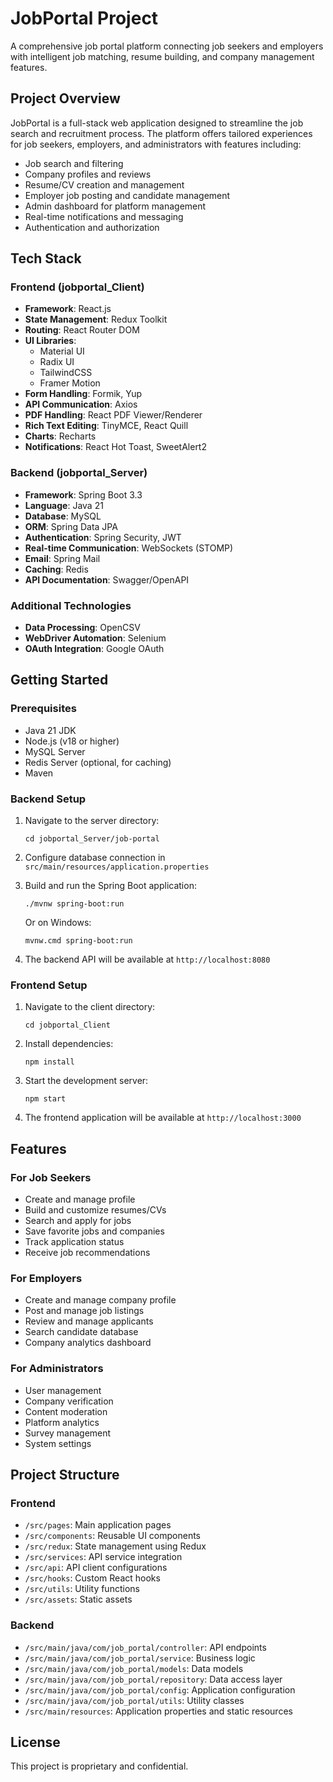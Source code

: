 # JobPortal Project

A comprehensive job portal platform connecting job seekers and employers with intelligent job matching, resume building, and company management features.

## Project Overview

JobPortal is a full-stack web application designed to streamline the job search and recruitment process. The platform offers tailored experiences for job seekers, employers, and administrators with features including:

- Job search and filtering
- Company profiles and reviews
- Resume/CV creation and management
- Employer job posting and candidate management
- Admin dashboard for platform management
- Real-time notifications and messaging
- Authentication and authorization

## Tech Stack

### Frontend (jobportal_Client)
- **Framework**: React.js
- **State Management**: Redux Toolkit
- **Routing**: React Router DOM
- **UI Libraries**: 
  - Material UI
  - Radix UI
  - TailwindCSS
  - Framer Motion
- **Form Handling**: Formik, Yup
- **API Communication**: Axios
- **PDF Handling**: React PDF Viewer/Renderer
- **Rich Text Editing**: TinyMCE, React Quill
- **Charts**: Recharts
- **Notifications**: React Hot Toast, SweetAlert2

### Backend (jobportal_Server)
- **Framework**: Spring Boot 3.3
- **Language**: Java 21
- **Database**: MySQL
- **ORM**: Spring Data JPA
- **Authentication**: Spring Security, JWT
- **Real-time Communication**: WebSockets (STOMP)
- **Email**: Spring Mail
- **Caching**: Redis
- **API Documentation**: Swagger/OpenAPI

### Additional Technologies
- **Data Processing**: OpenCSV
- **WebDriver Automation**: Selenium
- **OAuth Integration**: Google OAuth

## Getting Started

### Prerequisites
- Java 21 JDK
- Node.js (v18 or higher)
- MySQL Server
- Redis Server (optional, for caching)
- Maven

### Backend Setup
1. Navigate to the server directory:
   ```
   cd jobportal_Server/job-portal
   ```

2. Configure database connection in `src/main/resources/application.properties`

3. Build and run the Spring Boot application:
   ```
   ./mvnw spring-boot:run
   ```
   Or on Windows:
   ```
   mvnw.cmd spring-boot:run
   ```

4. The backend API will be available at `http://localhost:8080`

### Frontend Setup
1. Navigate to the client directory:
   ```
   cd jobportal_Client
   ```

2. Install dependencies:
   ```
   npm install
   ```

3. Start the development server:
   ```
   npm start
   ```

4. The frontend application will be available at `http://localhost:3000`

## Features

### For Job Seekers
- Create and manage profile
- Build and customize resumes/CVs
- Search and apply for jobs
- Save favorite jobs and companies
- Track application status
- Receive job recommendations

### For Employers
- Create and manage company profile
- Post and manage job listings
- Review and manage applicants
- Search candidate database
- Company analytics dashboard

### For Administrators
- User management
- Company verification
- Content moderation
- Platform analytics
- Survey management
- System settings

## Project Structure

### Frontend
- `/src/pages`: Main application pages
- `/src/components`: Reusable UI components
- `/src/redux`: State management using Redux
- `/src/services`: API service integration
- `/src/api`: API client configurations
- `/src/hooks`: Custom React hooks
- `/src/utils`: Utility functions
- `/src/assets`: Static assets

### Backend
- `/src/main/java/com/job_portal/controller`: API endpoints
- `/src/main/java/com/job_portal/service`: Business logic
- `/src/main/java/com/job_portal/models`: Data models
- `/src/main/java/com/job_portal/repository`: Data access layer
- `/src/main/java/com/job_portal/config`: Application configuration
- `/src/main/java/com/job_portal/utils`: Utility classes
- `/src/main/resources`: Application properties and static resources

## License

This project is proprietary and confidential. 

